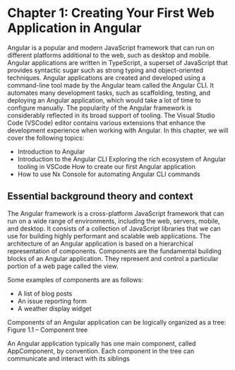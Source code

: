 # Chapter 1: Creating Your First Web Application in Angular 

Angular is a popular and modern JavaScript framework that can run on different platforms additional to the web, such as desktop and mobile. 
Angular applications are written in TypeScript, a superset of JavaScript that provides syntactic sugar such as strong typing and object-oriented 
techniques. Angular applications are created and developed using a command-line tool made by the Angular team called the Angular CLI. It 
automates many development tasks, such as scaffolding, testing, and deploying an Angular application, which would take a lot of time to configure 
manually. The popularity of the Angular framework is considerably reflected in its broad support of tooling. The Visual Studio Code (VSCode) editor 
contains various extensions that enhance the development experience when working with Angular. In this chapter, we will cover the following topics: 

  - Introduction to Angular 
  - Introduction to the Angular CLI Exploring the rich ecosystem of Angular tooling in VSCode How to create our first Angular application  
  - How to use Nx Console for automating Angular CLI commands

## Essential background theory and context 

The Angular framework is a cross-platform JavaScript framework that can run on a wide range of environments, including the web, servers, mobile, and desktop. 
It consists of a collection of JavaScript libraries that we can use for building highly performant and scalable web applications. The architecture of an Angular 
application is based on a hierarchical representation of components. Components are the fundamental building blocks of an Angular application. They represent 
and control a particular portion of a web page called the view. 

Some examples of components are as follows: 

  - A list of blog posts 
  - An issue reporting form 
  - A weather display widget 

Components of an Angular application can be logically organized as a tree: Figure 1.1 – Component tree 

An Angular application typically has one main component, called AppComponent, by convention. Each component 
in the tree can communicate and interact with its siblings
